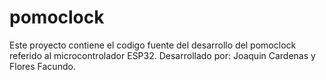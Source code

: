 # pomoclock
Este proyecto contiene el codigo fuente del desarrollo del pomoclock referido al microcontrolador ESP32.
Desarrollado por: Joaquin Cardenas y Flores Facundo. 
